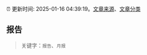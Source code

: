 :alarm_clock: 更新时间: 2025-01-16 04:39:19。[文章来源](/README.md)、[文章分类](/TAGS.md)

## 报告


> 关键字：`报告`、`月报`



